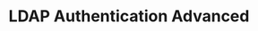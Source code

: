 ---
title: 'LDAP Authentication Advanced'
name: 'LDAP Authentication Advanced'

content_type: plugin

publisher: kong-inc
description: ''
tier: enterprise


products:
    - gateway

works_on:
    - on-prem
    - konnect

# topologies:
#    - hybrid
#    - db-less
#    - traditional

icon: ldap-auth-advanced.png
---